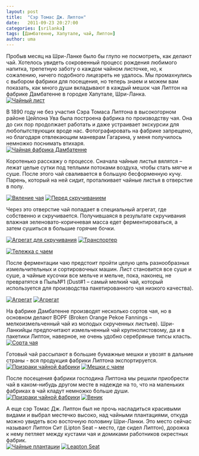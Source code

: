 ```yaml
---
layout: post
title:  "Сэр Томас Дж. Липтон"
date:   2011-09-23 20:27:00
categories: [srilanka]
tags: [Дамбатенне, Хапутале, чай, Липтон]
author: uma
---
```


Пробыв месяц на Шри-Ланке было бы глупо не посмотреть, как делают чай. Хотелось  увидеть сокровенный процесс рождения любимого напитка, трепетную заботу о каждом чайном листочке, но, к сожалению,  ничего подобного лицезреть не удалось.  Мы промахнулись с выбором фабрики для посещения, но теперь знаем и можем вам показать, как много души вкладывают в каждый мешок чая Липтон на фабрике Дамбатенне  в городке  Хапутале, Шри-Ланка.          
[![Чайный лист][1]][2]

В 1890 году не без участия Сэра Томаса Липтона в высокогорном районе Цейлона Ува была построена фабрика по производству чая. Она до сих пор продолжает работать и даже устраивает экскурсии для любопытствующих вроде нас.  Фотографировать на фабрике запрещено, но благодаря отвлекающим маневрам Гагарина, у меня получилось немножко поснимать втихаря.           
[![Чайная фабрика Дамбатенне][3]][4]

Коротенько расскажу о процессе. Сначала чайные листья  вялятся – лежат целые сутки под теплыми потоками воздуха, чтобы стать мягче и суше. После этого  чай сваливается в большую бесформенную кучу.  Парень, который на ней сидит, проталкивает чайные листья в отверстие в полу. 
      
[![Вяление чая][5]][6] [![Перед скручиванием][7]][8]

Через это отверстие чай попадает в специальный агрегат, где собственно и скручивается. Получившаяся в результате скручивания влажная зеленовато-коричневая масса едет ферментироваться, а затем сушиться в большие горячие бочки.

[![Агрегат для скручивания][9]][10] [![Транспортер][11]][12]

[![Тележка с чаем][13]][14]

После ферментации чаю предстоит пройти целую цепь разнообразных измельчительных и сортировочных машин.  Лист становится все суше и суше, а чайные кусочки все мельче и мельче, пока, наконец, не превратятся в Пыль№1 (Dust#1 – самый мелкий чай, который используется для производства пакетированного чая низкого качества). 

[![Агрегат][15]][16] [![Агрегат][17]][18]

На фабрике Дамбатенне производят несколько сортов чая, но в основном делают BOPF (Broken Orange Pekoe Fannings  – мелкоизмельченный чай из молодых скрученных листьев). Шри-Ланкийцы  предпочитают измельченный чай крупнолистовому, да и в пакетики Липтон, наверное,  не очень удобно серебряные типсы класть.         
[![Сорта чая][19]][20]

Готовый чай рассыпают в большие бумажные мешки и увозят в дальние страны - вся продукция фабрики Липтона экспортируется.        
[![Призраки чайной фабрики][21]][22]
[![Мешки с чаем][23]][24]

После посещения фабрики господина Липтона мы решили приобрести чай в каком-нибудь другом месте в надежде на то, что на маленьких фабриках в чай кладут немножко больше души.       
[![Призраки чайной фабрики][25]][26]
[![Веник][27]][28]

А еще сэр Томас Дж. Липтон был не прочь насладиться красивыми видами и выбрал местечко высоко, над чайными плантациями, откуда можно увидеть всю восточную половину  Шри-Ланки. Это место сейчас называют Липтон Сит (Lipton Seat – место, где сидел Липтон), дорожка к нему петляет между кустами чая и домиками работников окрестных фабрик.        
[![Чайные плантации][29]][30]
[![Leapton Seat][31]][31]



  [1]: /sir-thomas-lipton/chainyi-list-thumb.jpg "Чайный лист"
  [2]: /sir-thomas-lipton/chainyi-list.jpg
  [3]: /sir-thomas-lipton/chainaya-fabrika-dambatenne-thumb.jpg "Чайная фабрика Дамбатенне"
  [4]: /sir-thomas-lipton/chainaya-fabrika-dambatenne.jpg
  [5]: /sir-thomas-lipton/vyalenie-chaya-thumb.jpg "Вяление чая"
  [6]: /sir-thomas-lipton/vyalenie-chaya.jpg
  [7]: /sir-thomas-lipton/pered-skruchivaniem-thumb.jpg "Перед скручиванием"
  [8]: /sir-thomas-lipton/pered-skruchivaniem.jpg
  [9]: /sir-thomas-lipton/agregat-dlya-skruchivaniya-thumb.jpg "Агрегат для скручивания"
  [10]: /sir-thomas-lipton/agregat-dlya-skruchivaniya.jpg
  [11]: /sir-thomas-lipton/transporter-thumb.jpg "Транспортер"
  [12]: /sir-thomas-lipton/transporter.jpg 
  [13]: /sir-thomas-lipton/telezhka-s-chaem-thumb.jpg "Тележка с чаем"
  [14]: /sir-thomas-lipton/telezhka-s-chaem.jpg
  [15]: /sir-thomas-lipton/agregat1-thumb.jpg "Агрегат"
  [16]: /sir-thomas-lipton/agregat1.jpg
  [17]: /sir-thomas-lipton/agregat2-thumb.jpg "Агрегат"
  [18]: /sir-thomas-lipton/agregat2.jpg
  [19]: /sir-thomas-lipton/sorta-chaya-thumb.jpg "Сорта чая"
  [20]: /sir-thomas-lipton/sorta-chaya.jpg
  [21]: /sir-thomas-lipton/prizrak-chainogo-zavoda2-thumb.jpg "Призраки чайной фабрики"
  [22]: /sir-thomas-lipton/prizrak-chainogo-zavoda2.jpg
  [23]: /sir-thomas-lipton/meshki-s-chaem-thumb.jpg "Мешки с чаем"
  [24]: /sir-thomas-lipton/meshki-s-chaem.jpg
  [25]: /sir-thomas-lipton/prizrak-chainogo-zavoda-thumb.jpg "Призраки чайной фабрики"
  [26]: /sir-thomas-lipton/prizrak-chainogo-zavoda.jpg
  [27]: /sir-thomas-lipton/venik-thumb.jpg "Веник"
  [28]: /sir-thomas-lipton/venik.jpg
  [29]: /sir-thomas-lipton/chainye-plantacyi-thumb.jpg "Чайные плантации"
  [30]: /sir-thomas-lipton/chainye-plantacyi.jpg
  [31]: /sir-thomas-lipton/leapton-seat-thumb.jpg "Lipton Seat"
  [32]: /sir-thomas-lipton/leapton-seat.jpg
